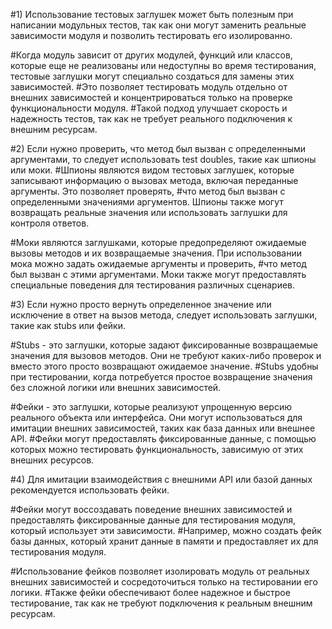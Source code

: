 #1) Использование тестовых заглушек может быть полезным при написании модульных тестов, так как они могут заменить реальные зависимости модуля и позволить тестировать его изолированно.

#Когда модуль зависит от других модулей, функций или классов, которые еще не реализованы или недоступны во время тестирования, тестовые заглушки могут специально создаться для замены этих зависимостей.
#Это позволяет тестировать модуль отдельно от внешних зависимостей и концентрироваться только на проверке функциональности модуля.
#Такой подход улучшает скорость и надежность тестов, так как не требует реального подключения к внешним ресурсам.

#2) Если нужно проверить, что метод был вызван с определенными аргументами, то следует использовать test doubles, такие как шпионы или моки.
#Шпионы являются видом тестовых заглушек, которые записывают информацию о вызовах метода, включая переданные аргументы. Это позволяет проверять, 
#что метод был вызван с определенными значениями аргументов. Шпионы также могут возвращать реальные значения или использовать заглушки для контроля ответов.

#Моки являются заглушками, которые предопределяют ожидаемые вызовы методов и их возвращаемые значения. При использовании мока можно задать ожидаемые аргументы и проверить, 
#что метод был вызван с этими аргументами. Моки также могут предоставлять специальные поведения для тестирования различных сценариев.

#3) Если нужно просто вернуть определенное значение или исключение в ответ на вызов метода, следует использовать заглушки, такие как stubs или фейки.

#Stubs - это заглушки, которые задают фиксированные возвращаемые значения для вызовов методов. Они не требуют каких-либо проверок и вместо этого просто возвращают ожидаемое значение. 
#Stubs удобны при тестировании, когда потребуется простое возвращение значения без сложной логики или внешних зависимостей.

#Фейки - это заглушки, которые реализуют упрощенную версию реального объекта или интерфейса. Они могут использоваться для имитации внешних зависимостей, таких как база данных или внешнее API. 
#Фейки могут предоставлять фиксированные данные, с помощью которых можно тестировать функциональность, зависимую от этих внешних ресурсов.

#4) Для имитации взаимодействия с внешними API или базой данных рекомендуется использовать фейки.

#Фейки могут воссоздавать поведение внешних зависимостей и предоставлять фиксированные данные для тестирования модуля, который использует эти зависимости.
#Например, можно создать фейк базы данных, который хранит данные в памяти и предоставляет их для тестирования модуля.

#Использование фейков позволяет изолировать модуль от реальных внешних зависимостей и сосредоточиться только на тестировании его логики. 
#Также фейки обеспечивают более надежное и быстрое тестирование, так как не требуют подключения к реальным внешним ресурсам.
